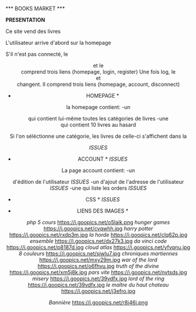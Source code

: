 *** BOOKS MARKET ***

**PRESENTATION**

Ce site vend des livres

L'utilisateur arrive d'abord sur la homepage

S'il n'est pas connecté, le <header> et le <footer> comprend trois liens (homepage, login, register)
Une fois log, le <header> et <footer> changent. Il comprend trois liens (homepage, account, disconnect)

* HOMEPAGE *

la homepage contient:   -un <aside> qui contient lui-même toutes les catégories de livres
                        -une <section> qui contient 10 livres au hasard
                        
Si l'on séléctionne une catégorie, les livres de celle-ci s'affichent dans la <section> *ISSUES*
                        
* ACCOUNT * *ISSUES*

La page account contient:   -un <form> d'édition de l'utilisateur *ISSUES*
                            -un <form> d'ajout de l'adresse de l'utilisateur *ISSUES*
                            -une <table> qui liste les orders *ISSUES*
                            
* CSS * *ISSUES*


* LIENS DES IMAGES *

*php 5 cours*               https://i.goopics.net/o5laik.png
*hunger games*              https://i.goopics.net/cvqwhh.jpg
*harry potter*              https://i.goopics.net/rxdp3m.jpg
*la horde*                  https://i.goopics.net/clq62p.jpg
*ensemble*                  https://i.goopics.net/dx27k3.jpg
*da vinci code*             https://i.goopics.net/p8187d.jpg
*cloud atlas*               https://i.goopics.net/yfvqnu.jpg
*8 couleurs*                https://i.goopics.net/sjwlu7.jpg
*chroniques martiennes*     https://i.goopics.net/mxy29m.jpg
*war of the lord*           https://i.goopics.net/o6fhvu.jpg
*truth of the divine*       https://i.goopics.net/xm5j8k.jpg
*pars vite*                 https://i.goopics.net/nvtsds.jpg
*misery*                    https://i.goopics.net/39vdfx.jpg
*lord of the ring*          https://i.goopics.net/39vdfx.jpg
*le maître du haut chateau* https://i.goopics.net/j3efro.jpg

*Bannière*                  https://i.goopics.net/r8i46i.png